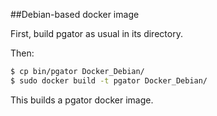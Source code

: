 ##Debian-based docker image

First, build pgator as usual in its directory.

Then:
```bash
$ cp bin/pgator Docker_Debian/
$ sudo docker build -t pgator Docker_Debian/
```
This builds a pgator docker image.
